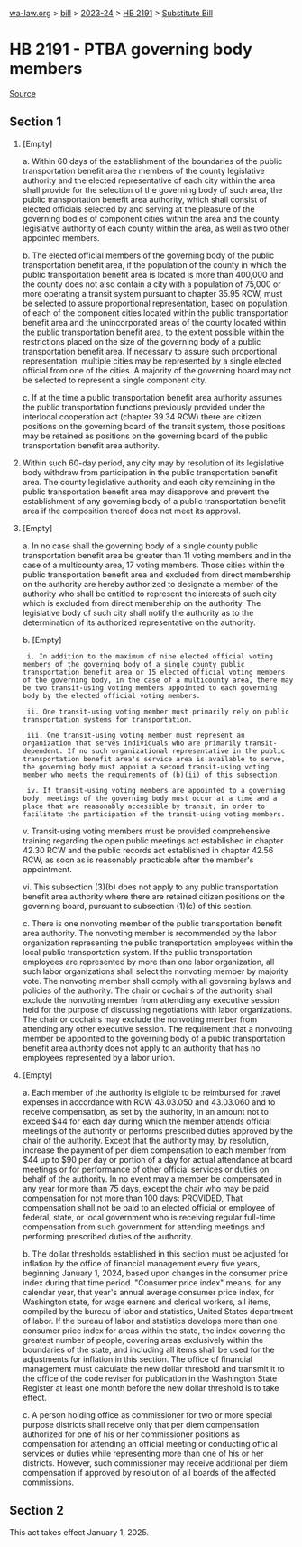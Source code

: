 [wa-law.org](/) > [bill](/bill/) > [2023-24](/bill/2023-24/) > [HB 2191](/bill/2023-24/hb/2191/) > [Substitute Bill](/bill/2023-24/hb/2191/S/)

# HB 2191 - PTBA governing body members

[Source](http://lawfilesext.leg.wa.gov/biennium/2023-24/Pdf/Bills/House%20Bills/2191-S.pdf)

## Section 1
1. [Empty]

    a. Within 60 days of the establishment of the boundaries of the public transportation benefit area the members of the county legislative authority and the elected representative of each city within the area shall provide for the selection of the governing body of such area, the public transportation benefit area authority, which shall consist of elected officials selected by and serving at the pleasure of the governing bodies of component cities within the area and the county legislative authority of each county within the area, as well as two other appointed members.

    b. The elected official members of the governing body of the public transportation benefit area, if the population of the county in which the public transportation benefit area is located is more than 400,000 and the county does not also contain a city with a population of 75,000 or more operating a transit system pursuant to chapter 35.95 RCW, must be selected to assure proportional representation, based on population, of each of the component cities located within the public transportation benefit area and the unincorporated areas of the county located within the public transportation benefit area, to the extent possible within the restrictions placed on the size of the governing body of a public transportation benefit area. If necessary to assure such proportional representation, multiple cities may be represented by a single elected official from one of the cities. A majority of the governing board may not be selected to represent a single component city.

    c. If at the time a public transportation benefit area authority assumes the public transportation functions previously provided under the interlocal cooperation act (chapter 39.34 RCW) there are citizen positions on the governing board of the transit system, those positions may be retained as positions on the governing board of the public transportation benefit area authority.

2. Within such 60-day period, any city may by resolution of its legislative body withdraw from participation in the public transportation benefit area. The county legislative authority and each city remaining in the public transportation benefit area may disapprove and prevent the establishment of any governing body of a public transportation benefit area if the composition thereof does not meet its approval.

3. [Empty]

    a. In no case shall the governing body of a single county public transportation benefit area be greater than 11 voting members and in the case of a multicounty area, 17 voting members. Those cities within the public transportation benefit area and excluded from direct membership on the authority are hereby authorized to designate a member of the authority who shall be entitled to represent the interests of such city which is excluded from direct membership on the authority. The legislative body of such city shall notify the authority as to the determination of its authorized representative on the authority.

    b. [Empty]

        i. In addition to the maximum of nine elected official voting members of the governing body of a single county public transportation benefit area or 15 elected official voting members of the governing body, in the case of a multicounty area, there may be two transit-using voting members appointed to each governing body by the elected official voting members.

        ii. One transit-using voting member must primarily rely on public transportation systems for transportation.

        iii. One transit-using voting member must represent an organization that serves individuals who are primarily transit-dependent. If no such organizational representative in the public transportation benefit area's service area is available to serve, the governing body must appoint a second transit-using voting member who meets the requirements of (b)(ii) of this subsection.

        iv. If transit-using voting members are appointed to a governing body, meetings of the governing body must occur at a time and a place that are reasonably accessible by transit, in order to facilitate the participation of the transit-using voting members.

    v. Transit-using voting members must be provided comprehensive training regarding the open public meetings act established in chapter 42.30 RCW and the public records act established in chapter 42.56 RCW, as soon as is reasonably practicable after the member's appointment.

    vi. This subsection (3)(b) does not apply to any public transportation benefit area authority where there are retained citizen positions on the governing board, pursuant to subsection (1)(c) of this section.

    c. There is one nonvoting member of the public transportation benefit area authority. The nonvoting member is recommended by the labor organization representing the public transportation employees within the local public transportation system. If the public transportation employees are represented by more than one labor organization, all such labor organizations shall select the nonvoting member by majority vote. The nonvoting member shall comply with all governing bylaws and policies of the authority. The chair or cochairs of the authority shall exclude the nonvoting member from attending any executive session held for the purpose of discussing negotiations with labor organizations. The chair or cochairs may exclude the nonvoting member from attending any other executive session. The requirement that a nonvoting member be appointed to the governing body of a public transportation benefit area authority does not apply to an authority that has no employees represented by a labor union.

4. [Empty]

    a. Each member of the authority is eligible to be reimbursed for travel expenses in accordance with RCW 43.03.050 and 43.03.060 and to receive compensation, as set by the authority, in an amount not to exceed $44 for each day during which the member attends official meetings of the authority or performs prescribed duties approved by the chair of the authority. Except that the authority may, by resolution, increase the payment of per diem compensation to each member from $44 up to $90 per day or portion of a day for actual attendance at board meetings or for performance of other official services or duties on behalf of the authority. In no event may a member be compensated in any year for more than 75 days, except the chair who may be paid compensation for not more than 100 days: PROVIDED, That compensation shall not be paid to an elected official or employee of federal, state, or local government who is receiving regular full-time compensation from such government for attending meetings and performing prescribed duties of the authority.

    b. The dollar thresholds established in this section must be adjusted for inflation by the office of financial management every five years, beginning January 1, 2024, based upon changes in the consumer price index during that time period. "Consumer price index" means, for any calendar year, that year's annual average consumer price index, for Washington state, for wage earners and clerical workers, all items, compiled by the bureau of labor and statistics, United States department of labor. If the bureau of labor and statistics develops more than one consumer price index for areas within the state, the index covering the greatest number of people, covering areas exclusively within the boundaries of the state, and including all items shall be used for the adjustments for inflation in this section. The office of financial management must calculate the new dollar threshold and transmit it to the office of the code reviser for publication in the Washington State Register at least one month before the new dollar threshold is to take effect.

    c. A person holding office as commissioner for two or more special purpose districts shall receive only that per diem compensation authorized for one of his or her commissioner positions as compensation for attending an official meeting or conducting official services or duties while representing more than one of his or her districts. However, such commissioner may receive additional per diem compensation if approved by resolution of all boards of the affected commissions.

## Section 2
This act takes effect January 1, 2025.
